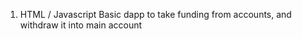 1. HTML / Javascript
   Basic dapp to take funding from accounts, and withdraw it into main account
